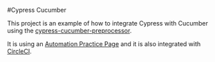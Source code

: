 #Cypress Cucumber

This project is an example of how to integrate Cypress with Cucumber using the [cypress-cucumber-preprocessor](https://github.com/TheBrainFamily/cypress-cucumber-preprocessor).

It is using an [Automation Practice Page](http://automationpractice.com/) and it is also integrated with [CircleCI](https://circleci.com).